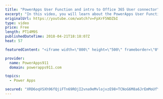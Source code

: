 ```yaml
---
title: "PowerApps User Function and intro to Office 365 User connector"
excerpt: "In this video, you will learn about the PowerApps User Function. You can use this function to pull info about the currently logged in user. You may use it to show their name or their picture but most often we take advantage of the email property to facilitate information to controls or even hide controls."
originalUrl: https://youtube.com/watch?v=FpXrF5NDZbI
type: video
price: Free
length: PT14M9S
publishedDateTime: 2018-04-21T18:18:07Z
heat: 57

featuredContent: "<iframe width=\"800\" height=\"500\" frameborder=\"0\" src=\"https://www.youtube.com/embed/FpXrF5NDZbI\" allow=\"accelerometer; autoplay; encrypted-media; gyroscope; picture-in-picture\" allowfullscreen></iframe>"

provider:
  name: PowerApps911
  domain: powerapps911.com

topics:
  - Power Apps

secured: "XRD6oqVSXh96fQjiFTn69ROjI2vna9eMvlojvzE98+TCNoG6M8a6JrEmMoUfY+gylQnBZ8idqWCCl6MnUPxIWYeXKuteC+F/A//NEr8TLSnMxUxsMt8If9ErIU6gPYKH5+lb7YHYc3jP8cwINztb1aDo0Wl84mieKzMr1ScCrBXfVSZCyzHAqJGTYuZz4ipJd2/BdALNQVjOg3cisyzGk0ZCEvndXTf8SJ002CZ0eOK90c2Me68Mehg6e18WEo2ns2rNi+kCsN83koS13hYa9SSDVs1avAXxL6efYds9mSVl4fl7xIPGBkBHVx76xFr0knevDQMwuU1YB8IOWgXl9TpjDlk+qO4F4iWi16BNjRL7vqECM6Jet7B+hQ+9E/ZlPsEXZJxZgpLAme//wG3XoA==;EvOejlJOlEIK5yxAgz2jXg=="
---
```


